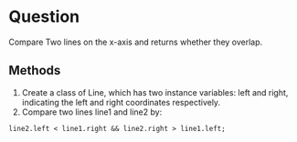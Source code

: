 # Question
Compare Two lines on the x-axis and returns whether they overlap.

## Methods
1. Create a class of Line, which has two instance variables: left and right, indicating the left and right coordinates respectively.
2. Compare two lines line1 and line2 by:
```
line2.left < line1.right && line2.right > line1.left;
```
